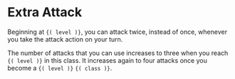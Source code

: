 # Extra Attack
Beginning at `{( level )}`, you can attack twice, instead of once, whenever you take the attack action on your turn.

The number of attacks that you can use increases to three when you reach `{( level )}` in this class.
It increases again to four attacks once you become a `{( level )}` `{( class )}`.
